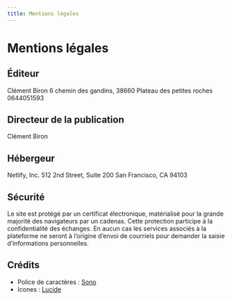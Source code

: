 ```yaml
---
title: Mentions légales
---
```


# Mentions légales

## Éditeur

Clément Biron
6 chemin des gandins, 38660 Plateau des petites roches
0644051593

## Directeur de la publication

Clément Biron

## Hébergeur

Netlify, Inc.
512 2nd Street, Suite 200
San Francisco, CA 94103

## Sécurité

Le site est protégé par un certificat électronique, matérialisé pour la grande majorité des navigateurs par un cadenas. Cette protection participe à la confidentialité des échanges. En aucun cas les services associés à la plateforme ne seront à l’origine d’envoi de courriels pour demander la saisie d’informations personnelles.

## Crédits

- Police de caractères : [Sono](https://etceteratype.co/sono)
- Icones : [Lucide](https://lucide.dev/)
